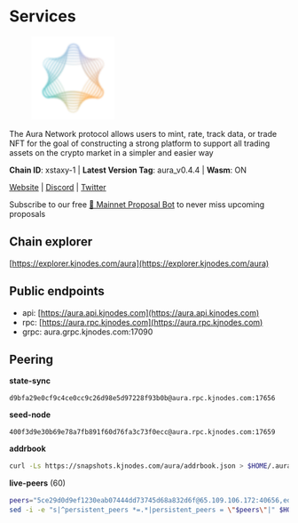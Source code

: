 # Services

<figure><img src="https://raw.githubusercontent.com/kj89/cosmos-images/main/logos/aura.png" width="150" alt=""><figcaption></figcaption></figure>

The Aura Network protocol allows users to mint, rate, track data,  or trade NFT for the goal of constructing a strong platform to  support all trading assets on the crypto market in a simpler and easier way

**Chain ID**: xstaxy-1 | **Latest Version Tag**: aura_v0.4.4 | **Wasm**: ON

[Website](https://aura.network) | [Discord](https://discord.gg/hpvF5QcWRf) | [Twitter](https://twitter.com/AuraNetworkHQ)



Subscribe to our free [🤖 Mainnet Proposal Bot](https://t.me/kjnodes_proposal_bot) to never miss upcoming proposals


## Chain explorer
[https://explorer.kjnodes.com/aura](https://explorer.kjnodes.com/aura)

## Public endpoints

* api: [https://aura.api.kjnodes.com](https://aura.api.kjnodes.com)
* rpc: [https://aura.rpc.kjnodes.com](https://aura.rpc.kjnodes.com)
* grpc: aura.grpc.kjnodes.com:17090

## Peering

**state-sync**

```text
d9bfa29e0cf9c4ce0cc9c26d98e5d97228f93b0b@aura.rpc.kjnodes.com:17656
```

**seed-node**

```text
400f3d9e30b69e78a7fb891f60d76fa3c73f0ecc@aura.rpc.kjnodes.com:17659
```

**addrbook**
```bash
curl -Ls https://snapshots.kjnodes.com/aura/addrbook.json > $HOME/.aura/config/addrbook.json
```

**live-peers** (60)
```bash
peers="5ce29d0d9ef1230eab07444dd73745d68a832d6f@65.109.106.172:40656,ed15ae05f17dd4e672eec0a96c38364d063b68dc@65.108.6.45:60756,a58b4dec687b60ba05cf9a3e4cd1181b09c0661f@65.109.93.152:34656,3e7ef25f1c9829351936884618659167400eb0f1@142.132.149.171:26656,7885a9e940b45b9a2183488ca3a901b043b6ed67@144.76.40.53:21756,65bf908c6c41cacfce9652ed69a17337b023d0d0@57.128.85.172:26656,f0c43af5395c36e41fcf7526c05d3c44e97b9499@185.165.241.20:26666,b91ee5c72905bc49beed2720bb882c923c68fbc9@80.92.206.66:26656,0179528068da0dfaf61005cf5aa28793ca42b129@85.25.74.163:26656,d9bfa29e0cf9c4ce0cc9c26d98e5d97228f93b0b@65.109.88.38:17656,670c0c23a1196e706e058133fbbb156f7f33b352@5.9.95.147:26656,fa474fe8f7159c9699fb39acb2925702f0474502@141.95.157.139:10156,5816c78cdedd57cd8c647595903504f3779d5017@45.141.122.178:32656,8d861db065439e8cff79d0d128ce0a141025be46@65.109.69.154:40656,b6a0d0d030f35ffffcfe92e72ea13933c1adbe62@116.202.174.253:21656,a19b89ebbf7331f435b8ef100ce501d2377922ea@209.126.116.182:26656,22a0ca5f64187bb477be1d82166b1e9e184afe50@18.143.52.13:26656,0599779759ed60e12ed39a94cd02d303ba10d591@95.214.52.174:36656,f43c7c9a194ee5a97665a9aad8f887fdbb75e4ca@65.109.225.86:46656,3e05f2b0fdd750511dbff9d3f6a47d3bc3d4b1f0@141.95.204.81:61456,10b4cb9cbd7d3dae1aacc97355c1269ce5e36c57@93.190.141.68:21056,e46238ddcf2113b70f59b417994c375e2d67e265@71.236.119.108:40656,42aaa8c2007e34ebc5ba1019251845d0ed591435@143.42.74.78:26656,63a90346040657406ddc48a2679e3bfbe17f717a@65.108.195.29:51656,a859027129ee2524b57c43b9ecbe3bcc4d120efb@195.3.222.183:26656,ddad7ae9754de0a474a7bb14f063a17d0fbcf510@107.155.65.7:26656,1584b3aa3969def4a9f70555b3b442d334053e94@148.113.159.22:10156,dc9c2ab4055a2ef8ddca435e9d8c120969562f98@194.247.13.139:26656,fdd10b168d1217d5a0557d2e31ed27c914c97674@135.181.215.62:7530,07317346ab58eb4de14fe8c7705863002186d340@142.132.201.53:36656,c9c0b28dcf2db5f0e7b756986d3326d62ba47e78@144.126.147.58:26656,abb367c73ef28fc90f5071e1258a23c0e5be17cd@103.107.183.89:26656,d1a6bdf28f8d8b8ff7278e468e0f83481be62f7e@176.9.121.109:41856,5e87d03a29ceca5e376e55588d9b099bb5d9524f@144.202.72.17:25656,71bb73be4f030e47b813350ee32076ee43c67c27@134.209.111.108:26656,c2215f1673d21a7462f38bf7fbd16f8567393f7c@13.251.159.166:26656,eec4c706ee03921d103018647a4695706bc91b21@13.212.73.184:26656,a1f949c765bfc493ddd2e0e8477170bcc3b86a57@194.163.179.176:16656,0b8bd8c1b956b441f036e71df3a4d96e85f843b8@13.250.159.219:26656,dd6474ec049a264abd25248f0fd9178058331fe0@54.179.159.96:26656,8c7b98babcf101a591533bfa0fbd5c1ac103dbce@51.222.254.27:26656,5d9146e9446df65ac30dd0a2dcb7e5887aaa6fa6@146.59.70.180:26656,ed68064620cebd196f56335bf801144efa9fb5ef@185.22.232.82:26656,bbba624f6abc7b730a8e3f1cc0619883843abd31@104.37.187.214:36656,dce07d176e5ba4cfdc7b806eb80eabab162a09d0@45.76.213.229:26656,1e33d8febd2601028e742112c11f76bc784772cd@52.68.145.67:26656,035b3b1e232107dda53f79d7ae3541e86c53f1d8@52.87.238.111:26656,690e0fca18e89118f096b48a4d615a4cc56cdddd@194.126.172.246:12243,4f95e3b40a652b758d551a0d3a6cc25603d9e179@38.242.150.61:27656,1cb87d331f0a2d27b32e6a6deafee8456a11843b@162.246.20.74:26656,b5774014ea48bee11fede34398118f98215508f0@141.95.148.107:26656,ce2d95b0f249273b300dfc5f283d4dfbdc00a617@167.71.194.174:26656,d83cda37ad2b655ce76391132b62ccd227912156@65.109.57.67:29656,a60a9f3400cb978b313ad5a47d59f6c518ef2a04@3.135.201.61:26656,ebc272824924ea1a27ea3183dd0b9ba713494f83@95.214.52.139:26966,d8eb3e79d7f4738088e9116724d9437d04d9ea70@171.236.149.119:26656,9ee34b0829e9d85d88784aa17857fa1719760da2@142.132.202.86:30000,fc3357ab9ebd2e9530177848187e870b7404ed8e@185.246.84.196:21656,57406c041d38af3bac9acdcb2b4bdc90dc7a8852@88.99.164.158:26656,9755cab2585a2794453a5b396ef13b893393366f@65.108.212.224:46681"
sed -i -e "s|^persistent_peers *=.*|persistent_peers = \"$peers\"|" $HOME/.aura/config/config.toml
```
